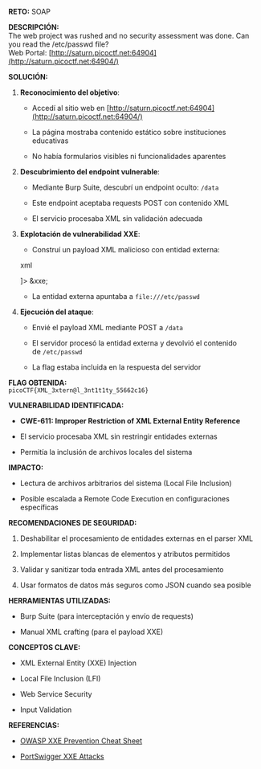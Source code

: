 **RETO:** SOAP

**DESCRIPCIÓN:**  
The web project was rushed and no security assessment was done. Can you read the /etc/passwd file?  
Web Portal: [http://saturn.picoctf.net:64904](http://saturn.picoctf.net:64904/)

**SOLUCIÓN:**

1. **Reconocimiento del objetivo**:
    
    - Accedí al sitio web en [http://saturn.picoctf.net:64904](http://saturn.picoctf.net:64904/)
        
    - La página mostraba contenido estático sobre instituciones educativas
        
    - No había formularios visibles ni funcionalidades aparentes
        
2. **Descubrimiento del endpoint vulnerable**:
    
    - Mediante Burp Suite, descubrí un endpoint oculto: `/data`
        
    - Este endpoint aceptaba requests POST con contenido XML
        
    - El servicio procesaba XML sin validación adecuada
        
3. **Explotación de vulnerabilidad XXE**:
    
    - Construí un payload XML malicioso con entidad externa:
        
    
    xml
    
    <?xml version="1.0" encoding="UTF-8"?>
    <!DOCTYPE foo [
    <!ENTITY xxe SYSTEM "file:///etc/passwd">
    ]>
    <data>
    <ID>&xxe;</ID>
    </data>
    
    - La entidad externa apuntaba a `file:///etc/passwd`
        
4. **Ejecución del ataque**:
    
    - Envié el payload XML mediante POST a `/data`
        
    - El servidor procesó la entidad externa y devolvió el contenido de `/etc/passwd`
        
    - La flag estaba incluida en la respuesta del servidor
        

**FLAG OBTENIDA:**  
`picoCTF{XML_3xtern@l_3nt1t1ty_55662c16}`

**VULNERABILIDAD IDENTIFICADA:**

- **CWE-611: Improper Restriction of XML External Entity Reference**
    
- El servicio procesaba XML sin restringir entidades externas
    
- Permitía la inclusión de archivos locales del sistema
    

**IMPACTO:**

- Lectura de archivos arbitrarios del sistema (Local File Inclusion)
    
- Posible escalada a Remote Code Execution en configuraciones específicas
    

**RECOMENDACIONES DE SEGURIDAD:**

1. Deshabilitar el procesamiento de entidades externas en el parser XML
    
2. Implementar listas blancas de elementos y atributos permitidos
    
3. Validar y sanitizar toda entrada XML antes del procesamiento
    
4. Usar formatos de datos más seguros como JSON cuando sea posible
    

**HERRAMIENTAS UTILIZADAS:**

- Burp Suite (para interceptación y envío de requests)
    
- Manual XML crafting (para el payload XXE)
    

**CONCEPTOS CLAVE:**

- XML External Entity (XXE) Injection
    
- Local File Inclusion (LFI)
    
- Web Service Security
    
- Input Validation
    

**REFERENCIAS:**

- [OWASP XXE Prevention Cheat Sheet](https://cheatsheetseries.owasp.org/cheatsheets/XML_External_Entity_Prevention_Cheat_Sheet.html)
    
- [PortSwigger XXE Attacks](https://portswigger.net/web-security/xxe)
